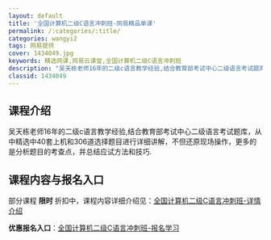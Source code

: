 ```yaml
---
layout: default
title: '全国计算机二级C语言冲刺班-网易精品单课'
permalink: /:categories/:title/
categories: wangyi2
tags: 网易提供
cover: 1434049.jpg
keywords: 精选网课,网易云课堂,全国计算机二级C语言冲刺班
description: "吴天栋老师16年的二级c语言教学经验,结合教育部考试中心二级语言考试题库，从中精选中40套上机和306道选择题目进行详细讲解，不但还原现场操作，更多的是分析题目的考查点，并总结应试方法和技巧"
classid: 1434049
---
```


## 课程介绍

吴天栋老师16年的二级c语言教学经验,结合教育部考试中心二级语言考试题库，从中精选中40套上机和306道选择题目进行详细讲解，不但还原现场操作，更多的是分析题目的考查点，并总结应试方法和技巧.

## 课程内容与报名入口

部分课程 **限时** 折扣中，课程内容详细介绍见：[全国计算机二级C语言冲刺班-详情介绍](https://study.163.com/course/introduction/1434049.htm?share=1&shareId=1025206652&utm_campaign=share&utm_medium=iphoneShare&utm_source=&utm_u=1025206652)

**优惠报名入口**：[全国计算机二级C语言冲刺班-报名学习](https://study.163.com/course/introduction/1434049.htm?share=1&shareId=1025206652&utm_campaign=share&utm_medium=iphoneShare&utm_source=&utm_u=1025206652)

